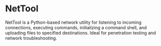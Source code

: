 # NetTool
NetTool is a Python-based network utility for listening to incoming connections, executing commands, initializing a command shell, and uploading files to specified destinations. Ideal for penetration testing and network troubleshooting.
